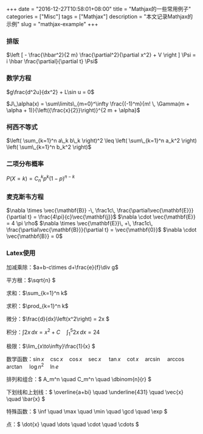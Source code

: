 +++
date = "2016-12-27T10:58:01+08:00"
title = "Mathjax的一些常用例子"
categories = ["Misc"]
tags = ["Mathjax"]
description = "本文记录Mathjax的示例"
slug = "mathjax-example"
+++

### 排版

$\left [ - \frac{\hbar^2}{2 m} \frac{\partial^2}{\partial x^2} + V \right ] \Psi
= i \hbar \frac{\partial}{\partial t} \Psi$

### 数学方程

$g\frac{d^2u}{dx^2} + L\sin u = 0$

$J\_\alpha(x) = \sum\limits\_{m=0}^\infty \frac{(-1)^m}{m! \, \Gamma(m + \alpha + 1)}{\left({\frac{x}{2}}\right)}^{2 m + \alpha}$

### 柯西不等式

$\left( \sum_{k=1}^n a\_k b\_k \right)^2 \leq \left( \sum\_{k=1}^n a_k^2 \right) \left( \sum\_{k=1}^n b_k^2 \right)$

### 二项分布概率
$P(X=k)   = C^k_n p^k (1-p)^{n-k}$

### 麦克斯韦方程

$\nabla \times \vec{\mathbf{B}} -\, \frac1c\, \frac{\partial\vec{\mathbf{E}}}{\partial t} = \frac{4\pi}{c}\vec{\mathbf{j}}$
$\nabla \cdot \vec{\mathbf{E}} = 4 \pi \rho$
$\nabla \times \vec{\mathbf{E}}\, +\, \frac1c\, \frac{\partial\vec{\mathbf{B}}}{\partial t} = \vec{\mathbf{0}}$
$\nabla \cdot \vec{\mathbf{B}} = 0$

### Latex使用

加减乘除：$a+b-c\times d+\frac{e}{f}\div g$

平方根：$\sqrt{n} $

求和：$\sum_{k=1}^n k$

求积：$\prod_{k=1}^n k$

微分：$\frac{d}{dx}\left(x^2\right) = 2x $

积分：$\int 2x \,dx = x ^ 2 + C \quad \int^5_1 2x \,dx = 24$

极限：$\lim_{x\to\infty}\frac{1}{x} $

数学函数：$\sin x \quad \csc x \quad \cos x \quad \sec x$
$\quad \tan x \quad \cot x \quad \arcsin \quad \arccos \quad \arctan \quad \log n^2 \quad \ln e$

排列和组合：$ A_m^n \quad C_m^n \quad \dbinom{n}{r} $

下划线和上划线：$ \overline{a+bi} \quad \underline{431} \quad \vec{x} \quad \bar{x} $

特殊函数：$ \inf \quad \max \quad \min \quad \gcd \quad \exp $

点：$ \dot{x} \quad \dots \quad \cdot \quad \cdots $
